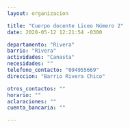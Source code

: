 ```yaml
---
layout: organizacion

title: "Cuerpo docente Liceo Número 2"
date: 2020-05-12 12:21:54 -0300

departamento: "Rivera"
barrio: "Rivera"
actividades: "Canasta"
necesidades: ""
telefono_contacto: "094955669"
direccion: "Barrio Rivera Chico"

otros_contactos: ""
horario: ""
aclaraciones: ""
cuenta_bancaria: ""

---
```

